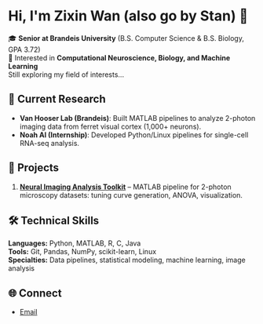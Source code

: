 # Hi, I'm Zixin Wan (also go by Stan) 👋

🎓 **Senior at Brandeis University** (B.S. Computer Science & B.S. Biology, GPA 3.72)  
🧬 Interested in **Computational Neuroscience, Biology, and Machine Learning**  
Still exploring my field of interests...

## 🔬 Current Research
- **Van Hooser Lab (Brandeis)**: Built MATLAB pipelines to analyze 2-photon imaging data from ferret visual cortex (1,000+ neurons).  
- **Noah AI (Internship)**: Developed Python/Linux pipelines for single-cell RNA-seq analysis.  

## 📂 Projects
1. [**Neural Imaging Analysis Toolkit**](#) – MATLAB pipeline for 2-photon microscopy datasets: tuning curve generation, ANOVA, visualization.  

## 🛠️ Technical Skills
**Languages:** Python, MATLAB, R, C, Java  
**Tools:** Git, Pandas, NumPy, scikit-learn, Linux  
**Specialties:** Data pipelines, statistical modeling, machine learning, image analysis

## 🌐 Connect
- [Email](mailto:zixinwan@brandeis.edu)

<!--
**stanzixinwan/stanzixinwan** is a ✨ _special_ ✨ repository because its `README.md` (this file) appears on your GitHub profile.

Here are some ideas to get you started:

- 🔭 I’m currently working on ...
- 🌱 I’m currently learning ...
- 👯 I’m looking to collaborate on ...
- 🤔 I’m looking for help with ...
- 💬 Ask me about ...
- 📫 How to reach me: ...
- 😄 Pronouns: ...
- ⚡ Fun fact: ...
-->
